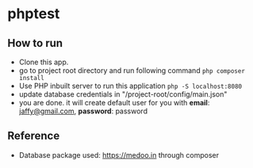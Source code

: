 # phptest


How to run
---

* Clone this app.
* go to project root directory and run following command ```php composer install```
* Use PHP inbuilt server to run this application ```php -S localhost:8080```
* update database credentials in "/project-root/config/main.json"
* you are done. it will create default user for you with **email**: jaffy@gmail.com, **password**: password


Reference
---

* Database package used: https://medoo.in through composer
